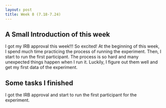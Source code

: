 ```yaml
---
layout: post
title: Week 8 (7.18-7.24)
---
```

## A Small Introduction of this week

I got my IRB approval this week!!! So excited! At the beginning of this week, I spend much time practicing the process of running the experiment. Then, I start to run the first participant. The process is so hard and many unexpected things happen when I run it. Luckily, I figure out them well and get my first data of the experiment. 

## Some tasks I finished

I got the IRB approval and start to run the first participant for the experiment. 


